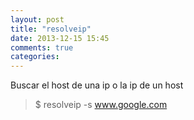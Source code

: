 ```yaml
---
layout: post
title: "resolveip"
date: 2013-12-15 15:45
comments: true
categories: 
---
```

Buscar el host de una ip o la ip de un host

>$ resolveip -s www.google.com

